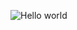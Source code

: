 
![Hello world](https://media0.giphy.com/media/fqbr4NqjewYxcswliK/giphy.gif?cid=790b7611ef748d53ea5caf584a96a75e2c5b35100ad2b936&rid=giphy.gif&ct=g)

<!--
**DomcaSuzi/DomcaSuzi** is a ✨ _special_ ✨ repository because its `README.md` (this file) appears on your GitHub profile.

Here are some ideas to get you started:

- 🔭 I’m currently working on ...
- 🌱 I’m currently learning ...
- 👯 I’m looking to collaborate on ...
- 🤔 I’m looking for help with ...
- 💬 Ask me about ...
- 📫 How to reach me: ...
- 😄 Pronouns: ...
- ⚡ Fun fact: ...
-->
